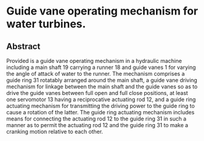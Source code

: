 # Guide vane operating mechanism for water turbines.

## Abstract
Provided is a guide vane operating mechanism in a hydraulic machine including a main shaft 19 carrying a runner 18 and guide vanes 1 for varying the angle of attack of water to the runner. The mechanism comprises a guide ring 31 rotatably arranged around the main shaft, a guide vane driving mechanism for linkage between the main shaft and the guide vanes so as to drive the guide vanes between full open and full close positions, at least one servomotor 13 having a reciprocative actuating rod 12, and a guide ring actuating mechanism for transmitting the driving power to the guide ring to cause a rotation of the latter. The guide ring actuating mechanism includes means for connecting the actuating rod 12 to the guide ring 31 in such a manner as to permit the actuating rod 12 and the guide ring 31 to make a cranking motion relative to each other.
